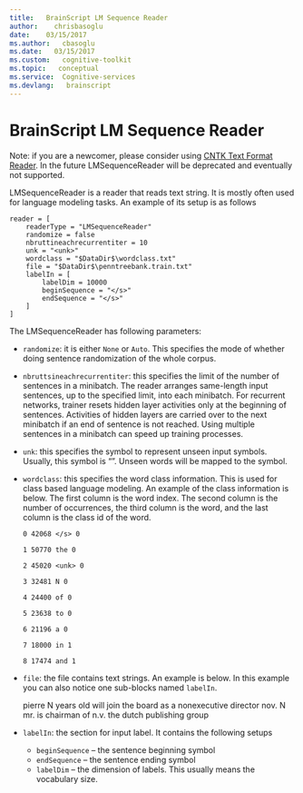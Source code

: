 ```yaml
---
title:   BrainScript LM Sequence Reader
author:    chrisbasoglu
date:    03/15/2017
ms.author:   cbasoglu
ms.date:   03/15/2017
ms.custom:   cognitive-toolkit
ms.topic:   conceptual
ms.service:  Cognitive-services
ms.devlang:   brainscript
---
```


# BrainScript LM Sequence Reader

Note: if you are a newcomer, please consider using [CNTK Text Format Reader](./BrainScript-CNTKTextFormat-Reader.md). In the future LMSequenceReader will be deprecated and eventually not supported.

LMSequenceReader is a reader that reads text string. It is mostly often used for language modeling tasks. An example of its setup is as follows

    reader = [
        readerType = "LMSequenceReader"
        randomize = false
        nbruttineachrecurrentiter = 10
        unk = "<unk>"
        wordclass = "$DataDir$\wordclass.txt"
        file = "$DataDir$\penntreebank.train.txt"
        labelIn = [
            labelDim = 10000
            beginSequence = "</s>"
            endSequence = "</s>"
        ]
    ]

The LMSequenceReader has following parameters:
* `randomize`: it is either `None` or `Auto`. This specifies the mode of whether doing sentence randomization of the whole corpus.

* `nbruttsineachrecurrentiter`: this specifies the limit of the number of sentences in a minibatch. The reader arranges same-length input sentences, up to the specified limit, into each minibatch. For recurrent networks, trainer resets hidden layer activities only at the beginning of sentences. Activities of hidden layers are carried over to the next minibatch if an end of sentence is not reached. Using multiple sentences in a minibatch can speed up training processes.

* `unk`: this specifies the symbol to represent unseen input symbols. Usually, this symbol is “<unk>”. Unseen words will be mapped to the symbol.

* `wordclass`: this specifies the word class information. This is used for class based language modeling. An example of the class information is below. The first column is the word index. The second column is the number of occurrences, the third column is the word, and the last column is the class id of the word.

    `0 42068 </s> 0`

    `1 50770 the 0`

    `2 45020 <unk> 0`

    `3 32481 N 0`

    `4 24400 of 0`

    `5 23638 to 0`

    `6 21196 a 0`

    `7 18000 in 1`

    `8 17474 and 1`

* `file`: the file contains text strings. An example is below. In this example you can also notice one sub-blocks named `labelIn`.

    </s> pierre <unk> N years old will join the board as a nonexecutive director nov. N </s>
    </s> mr. <unk> is chairman of <unk> n.v. the dutch publishing group </s>

* `labelIn`: the section for input label. It contains the following setups
  * `beginSequence` – the sentence beginning symbol
  * `endSequence` – the sentence ending symbol
  * `labelDim` – the dimension of labels. This usually means the vocabulary size.
